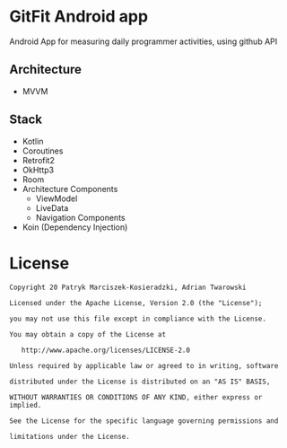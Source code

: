 # GitFit Android app

Android App for measuring daily programmer activities, using github API

## Architecture
- MVVM

## Stack
- Kotlin
- Coroutines
- Retrofit2
- OkHttp3
- Room
- Architecture Components
    * ViewModel
    * LiveData
    * Navigation Components
- Koin (Dependency Injection)

# License

    Copyright 20 Patryk Marciszek-Kosieradzki, Adrian Twarowski

    Licensed under the Apache License, Version 2.0 (the "License");

    you may not use this file except in compliance with the License.

    You may obtain a copy of the License at

       http://www.apache.org/licenses/LICENSE-2.0

    Unless required by applicable law or agreed to in writing, software

    distributed under the License is distributed on an "AS IS" BASIS,

    WITHOUT WARRANTIES OR CONDITIONS OF ANY KIND, either express or implied.

    See the License for the specific language governing permissions and

    limitations under the License.
